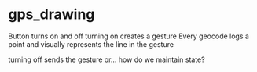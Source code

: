 # gps_drawing

Button turns on and off
turning on creates a gesture
Every geocode logs a point and visually represents the line in the gesture

turning off sends the gesture
or... how do we maintain state?

